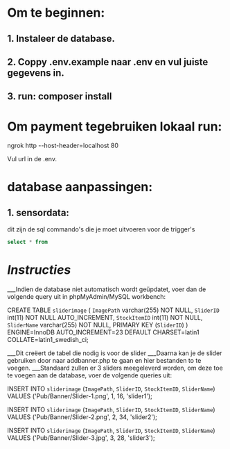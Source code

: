 # Om te beginnen:

## 1. Instaleer de database.

## 2. Coppy .env.example naar .env en vul juiste gegevens in.

## 3. run: composer install

# Om payment tegebruiken lokaal run: 

ngrok http --host-header=localhost 80 

Vul url in de .env.



# database aanpassingen:

## 1. sensordata:

dit zijn de sql commando's die je moet uitvoeren voor de trigger's

```sql
select * from

```


# ___Instructies___

___Indien de database niet automatisch wordt geüpdatet, voer dan de volgende query uit in phpMyAdmin/MySQL workbench:

CREATE TABLE `sliderimage` (
  `ImagePath` varchar(255) NOT NULL,
  `SliderID` int(11) NOT NULL AUTO_INCREMENT,
  `StockItemID` int(11) NOT NULL,
  `SliderName` varchar(255) NOT NULL,
  PRIMARY KEY (`SliderID`)
) ENGINE=InnoDB AUTO_INCREMENT=23 DEFAULT CHARSET=latin1 COLLATE=latin1_swedish_ci;

___Dit creëert de tabel die nodig is voor de slider
___Daarna kan je de slider gebruiken door naar addbanner.php te gaan en hier bestanden to te voegen. 
___Standaard zullen er 3 sliders meegeleverd worden, om deze toe te voegen aan de database, voer de volgende queries uit:

INSERT INTO `sliderimage` (`ImagePath`, `SliderID`, `StockItemID`, `SliderName`)
VALUES
	('Pub/Banner/Slider-1.png', 1, 16, 'slider1');

 INSERT INTO `sliderimage` (`ImagePath`, `SliderID`, `StockItemID`, `SliderName`)
VALUES
	('Pub/Banner/Slider-2.png', 2, 34, 'slider2');

INSERT INTO `sliderimage` (`ImagePath`, `SliderID`, `StockItemID`, `SliderName`)
VALUES
	('Pub/Banner/Slider-3.jpg', 3, 28, 'slider3');